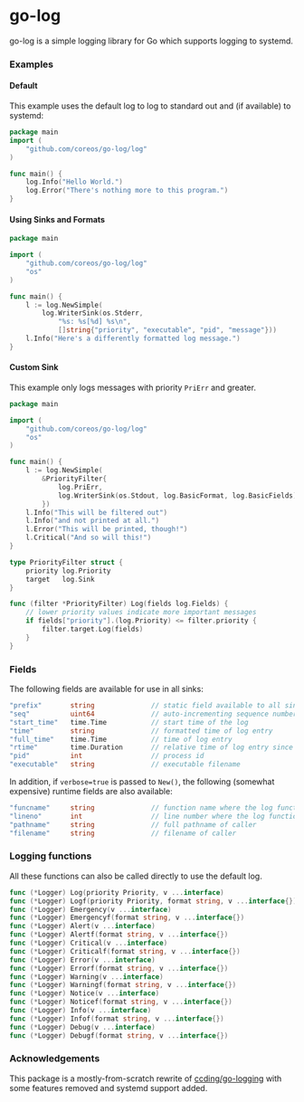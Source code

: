 go-log
==========

go-log is a simple logging library for Go which supports logging to
systemd.

### Examples
#### Default
This example uses the default log to log to standard out and (if available) to systemd:
```go
package main
import (
	"github.com/coreos/go-log/log"
)

func main() {
	log.Info("Hello World.")
	log.Error("There's nothing more to this program.")
}
```

#### Using Sinks and Formats
```go
package main

import (
	"github.com/coreos/go-log/log"
	"os"
)

func main() {
	l := log.NewSimple(
		log.WriterSink(os.Stderr,
			"%s: %s[%d] %s\n",
			[]string{"priority", "executable", "pid", "message"}))
	l.Info("Here's a differently formatted log message.")
}
```

#### Custom Sink
This example only logs messages with priority `PriErr` and greater.
```go
package main

import (
	"github.com/coreos/go-log/log"
	"os"
)

func main() {
	l := log.NewSimple(
		&PriorityFilter{
			log.PriErr,
			log.WriterSink(os.Stdout, log.BasicFormat, log.BasicFields),
		})
	l.Info("This will be filtered out")
	l.Info("and not printed at all.")
	l.Error("This will be printed, though!")
	l.Critical("And so will this!")
}

type PriorityFilter struct {
	priority log.Priority
	target   log.Sink
}

func (filter *PriorityFilter) Log(fields log.Fields) {
	// lower priority values indicate more important messages
	if fields["priority"].(log.Priority) <= filter.priority {
		filter.target.Log(fields)
	}
}
```

### Fields
The following fields are available for use in all sinks:
```go
"prefix"       string              // static field available to all sinks
"seq"          uint64              // auto-incrementing sequence number
"start_time"   time.Time           // start time of the log
"time"         string              // formatted time of log entry
"full_time"    time.Time           // time of log entry
"rtime"        time.Duration       // relative time of log entry since started
"pid"          int                 // process id
"executable"   string              // executable filename
```
In addition, if `verbose=true` is passed to `New()`, the following (somewhat expensive) runtime fields are also available:
```go
"funcname"     string              // function name where the log function was called
"lineno"       int                 // line number where the log function was called
"pathname"     string              // full pathname of caller
"filename"     string              // filename of caller
```

### Logging functions
All these functions can also be called directly to use the default log.
```go
func (*Logger) Log(priority Priority, v ...interface)
func (*Logger) Logf(priority Priority, format string, v ...interface{})
func (*Logger) Emergency(v ...interface)
func (*Logger) Emergencyf(format string, v ...interface{})
func (*Logger) Alert(v ...interface)
func (*Logger) Alertf(format string, v ...interface{})
func (*Logger) Critical(v ...interface)
func (*Logger) Criticalf(format string, v ...interface{})
func (*Logger) Error(v ...interface)
func (*Logger) Errorf(format string, v ...interface{})
func (*Logger) Warning(v ...interface)
func (*Logger) Warningf(format string, v ...interface{})
func (*Logger) Notice(v ...interface)
func (*Logger) Noticef(format string, v ...interface{})
func (*Logger) Info(v ...interface)
func (*Logger) Infof(format string, v ...interface{})
func (*Logger) Debug(v ...interface)
func (*Logger) Debugf(format string, v ...interface{})
```

### Acknowledgements
This package is a mostly-from-scratch rewrite of
[ccding/go-logging](https://github.com/ccding/go-logging) with some features
removed and systemd support added. 

